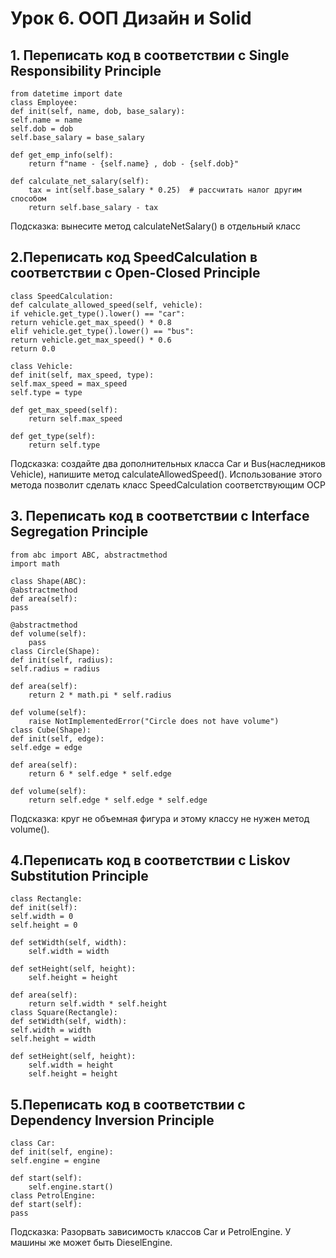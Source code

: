 # Урок 6. ООП Дизайн и Solid
## 1. Переписать код в соответствии с Single Responsibility Principle
````
from datetime import date
class Employee:
def init(self, name, dob, base_salary):
self.name = name
self.dob = dob
self.base_salary = base_salary

def get_emp_info(self):
    return f"name - {self.name} , dob - {self.dob}"

def calculate_net_salary(self):
    tax = int(self.base_salary * 0.25)  # рассчитать налог другим способом
    return self.base_salary - tax
````
Подсказка: вынесите метод calculateNetSalary() в отдельный класс

## 2.Переписать код SpeedCalculation в соответствии с Open-Closed Principle
````
class SpeedCalculation:
def calculate_allowed_speed(self, vehicle):
if vehicle.get_type().lower() == "car":
return vehicle.get_max_speed() * 0.8
elif vehicle.get_type().lower() == "bus":
return vehicle.get_max_speed() * 0.6
return 0.0

class Vehicle:
def init(self, max_speed, type):
self.max_speed = max_speed
self.type = type

def get_max_speed(self):
    return self.max_speed

def get_type(self):
    return self.type
````
Подсказка: создайте два дополнительных класса Car и Bus(наследников Vehicle), напишите метод calculateAllowedSpeed(). Использование этого метода позволит сделать класс SpeedCalculation соответствующим OCP

## 3. Переписать код в соответствии с Interface Segregation Principle
````
from abc import ABC, abstractmethod
import math

class Shape(ABC):
@abstractmethod
def area(self):
pass

@abstractmethod
def volume(self):
    pass
class Circle(Shape):
def init(self, radius):
self.radius = radius

def area(self):
    return 2 * math.pi * self.radius

def volume(self):
    raise NotImplementedError("Circle does not have volume")
class Cube(Shape):
def init(self, edge):
self.edge = edge

def area(self):
    return 6 * self.edge * self.edge

def volume(self):
    return self.edge * self.edge * self.edge
````
Подсказка: круг не объемная фигура и этому классу не нужен метод volume().

## 4.Переписать код в соответствии с Liskov Substitution Principle
````
class Rectangle:
def init(self):
self.width = 0
self.height = 0

def setWidth(self, width):
    self.width = width

def setHeight(self, height):
    self.height = height

def area(self):
    return self.width * self.height
class Square(Rectangle):
def setWidth(self, width):
self.width = width
self.height = width

def setHeight(self, height):
    self.width = height
    self.height = height
````

## 5.Переписать код в соответствии с Dependency Inversion Principle
````
class Car:
def init(self, engine):
self.engine = engine

def start(self):
    self.engine.start()
class PetrolEngine:
def start(self):
pass

````
Подсказка: Разорвать зависимость классов Car и PetrolEngine. У машины же может быть DieselEngine.
